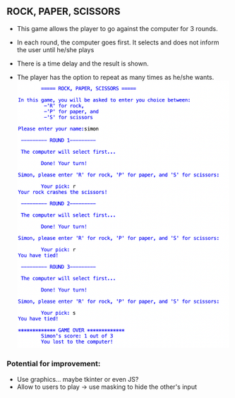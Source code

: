 ## ROCK, PAPER, SCISSORS
- This game allows the player to go against the computer for 3 rounds.
- In each round, the computer goes first. It selects and does not inform the user until he/she plays
- There is a time delay and the result is shown. 


- The player has the option to repeat as many times as he/she wants.
![sample_game](rps.png)

### Potential for improvement:
- Use graphics... maybe tkinter or even JS?
- Allow to users to play -> use masking to hide the other's input
